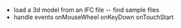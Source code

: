 - load a 3d model from an IFC file -- find sample files
- handle events onMouseWheel onKeyDown onTouchStart
